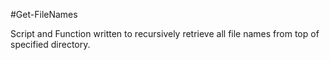 
#Get-FileNames

Script and Function written to recursively retrieve all file names from top of specified directory.
